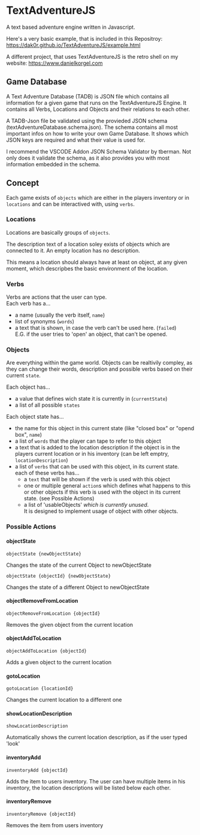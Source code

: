# TextAdventureJS
A text based adventure engine written in Javascript. 

Here's a very basic example, that is included in this Repositroy:
https://dak0r.github.io/TextAdventureJS/example.html

A different project, that uses TextAdventureJS is the retro shell on my website: 
https://www.danielkorgel.com

## Game Database 
A Text Adventure Database (TADB) is JSON file which contains all information for a given game that runs on the TextAdventureJS Engine.
It contains all Verbs, Locations and Objects and their relations to each other.

A TADB-Json file be validated using the provieded JSON schema (textAdventureDatabase.schema.json). The schema contains all most important infos on how to write your own Game Database. It shows which JSON keys are required and what their value is used for.

I recommend the VSCODE Addon JSON Schema Validator by tberman. Not only does it validate the schema, as it also provides you with most information embedded in the schema.

## Concept
Each game exists of ```objects``` which are either in the players inventory or in ```locations``` and can be interactived with, using ```verbs```.

### Locations
Locations are basically groups of ```objects```.

The description text of a location soley exists of objects which are connected to it. An empty location has no description.

This means a location should always have at least on object, at any given moment, which descripbes the basic environment of the location.

### Verbs
Verbs are actions that the user can type. \
   Each verb has a...
   - a name (usually the verb itself, ```name```)
   - list of synonyms (```words```)
   - a text that is shown, in case the verb can't be used here. (```failed```) \
   E.G. if the user tries to 'open' an object, that can't be opened.

### Objects
Are everything within the game world.
Objects can be realtivily compley, as they can change their words, description and possible verbs based on their current ```state```.

Each object has...
- a value that defines wich state it is currently in (```currentState```)
- a list of all possible ```states```

Each object state has...
- the name for this object in this current state (like "closed box" or "opend box", ```name```)
- a list of ```words``` that the player can tape to refer to this object
- a text that is added to the location description if the object is in the players current location or in his inventory (can be left emptry, ```locationDescription```)
- a list of ```verbs``` that can be used with this object, in its current state. \
    each of these verbs has...
    - a ```text``` that will be shown if the verb is used with this object
    - one or multiple general ```action```s which defines what happens to this or other objects if this verb is used with the object in its current state. (see Possible Actions)
    - a list of 'usableObjects' *which is currently unused*. \
     It is designed to implement usage of object with other objects.



### Possible Actions

#### objectState

 ```
 objectState {newObjectState}
 ```
Changes the state of the current Object to newObjectState
 ```
objectState {objectId} {newObjectState}
 ```
Changes the state of a different Object to newObjectState

#### objectRemoveFromLocation
 ```
objectRemoveFromLocation {objectId}
 ```
Removes the given object from the current location

#### objectAddToLocation
 ```
objectAddToLocation {objectId}
 ```
Adds a given object to the current location

#### gotoLocation
 ```
gotoLocation {locationId}
 ```
Changes the current location to a different one

#### showLocationDescription
 ```
showLocationDescription
 ```
Automatically shows the current location description, as if the user typed 'look'

#### inventoryAdd
 ```
inventoryAdd {objectId}
 ```
Adds the item to users inventory. 
The user can have multiple items in his inventory, the location descriptions will be listed below each other.

#### inventoryRemove
 ```
inventoryRemove {objectId}
 ```
Removes the item from users inventory